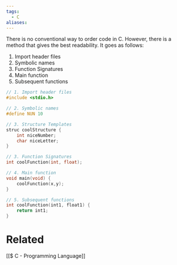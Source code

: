 ```yaml
---
tags:
  - C
aliases:
---
```

There is no conventional way to order code in C. However, there is a method that gives the best readability. It goes as follows:
1. Import header files
2. Symbolic names
3. Function Signatures
4. Main function
5. Subsequent functions

```c showlinenumbers {1,4,7,13,16,21}
// 1. Import header files
#include <stdio.h>

// 2. Symbolic names
#define NUN 10

// 3. Structure Templates
struc coolStructure {
	int niceNumber;
	char niceLetter;
}

// 3. Function Signatures
int coolFunction(int, float);

// 4. Main function
void main(void) {
	coolFunction(x,y);
}

// 5. Subsequent functions
int coolFunction(int1, float1) {
	return int1;
}
```

# Related
[[$ C - Programming Language]]